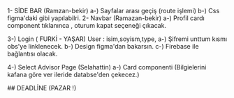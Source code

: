 1- SİDE BAR  (Ramzan-bekir)
    a-) Sayfalar arası geçiş (route işlemi) 
    b-) Css figma'daki gibi yapılabilri.
2- Navbar (Ramazan-bekir)
    a-) Profil cardı component tıklanınca , oturum kapat seçeneği çıkacak. 

3-) Login  ( FURKİ - YAŞAR) User : isim,soyism,type,
    a-) Şifremi unttum kısmı obs'ye linklenecek.
    b-) Design figma'dan bakarsın.
    c-) Firebase ile bağlantısı olacak.

4-) Select Advisor Page (Selahattin)
    a-) Card componenti (Bilgielerini kafana  göre ver ileride databse'den çekecez.)

## DEADLİNE (PAZAR !)